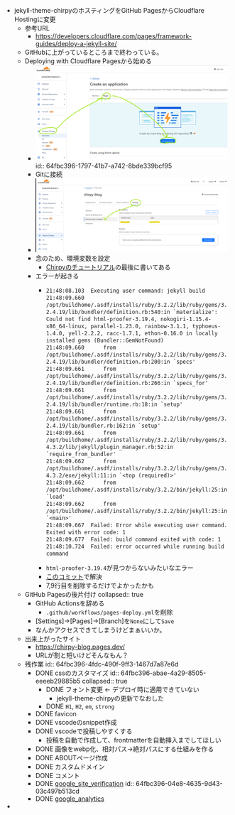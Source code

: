 - jekyll-theme-chirpyのホスティングをGitHub PagesからCloudflare Hostingに変更
	- 参考URL
		- https://developers.cloudflare.com/pages/framework-guides/deploy-a-jekyll-site/
	- GitHubに上がっているところまで終わっている。
	- Deploying with Cloudflare Pagesから始める
		- ![image.png](../assets/image_1694180576637_0.png)
		  id:: 64fbc396-1797-41b7-a742-8bde339bcf95
		- Gitに接続
		- ![image.png](../assets/image_1694180634710_0.png)
		- 念のため、環境変数を設定
			- [Chirpyのチュートリアル](https://chirpy.cotes.page/posts/getting-started/#manually-build-and-deploy)の最後に書いてある
		- エラーが起きる
			- ```
			  21:48:08.103	Executing user command: jekyll build
			  21:48:09.660	/opt/buildhome/.asdf/installs/ruby/3.2.2/lib/ruby/gems/3.2.0/gems/bundler-2.4.19/lib/bundler/definition.rb:540:in `materialize': Could not find html-proofer-3.19.4, nokogiri-1.15.4-x86_64-linux, parallel-1.23.0, rainbow-3.1.1, typhoeus-1.4.0, yell-2.2.2, racc-1.7.1, ethon-0.16.0 in locally installed gems (Bundler::GemNotFound)
			  21:48:09.660		from /opt/buildhome/.asdf/installs/ruby/3.2.2/lib/ruby/gems/3.2.0/gems/bundler-2.4.19/lib/bundler/definition.rb:200:in `specs'
			  21:48:09.661		from /opt/buildhome/.asdf/installs/ruby/3.2.2/lib/ruby/gems/3.2.0/gems/bundler-2.4.19/lib/bundler/definition.rb:266:in `specs_for'
			  21:48:09.661		from /opt/buildhome/.asdf/installs/ruby/3.2.2/lib/ruby/gems/3.2.0/gems/bundler-2.4.19/lib/bundler/runtime.rb:18:in `setup'
			  21:48:09.661		from /opt/buildhome/.asdf/installs/ruby/3.2.2/lib/ruby/gems/3.2.0/gems/bundler-2.4.19/lib/bundler.rb:162:in `setup'
			  21:48:09.661		from /opt/buildhome/.asdf/installs/ruby/3.2.2/lib/ruby/gems/3.2.0/gems/jekyll-4.3.2/lib/jekyll/plugin_manager.rb:52:in `require_from_bundler'
			  21:48:09.662		from /opt/buildhome/.asdf/installs/ruby/3.2.2/lib/ruby/gems/3.2.0/gems/jekyll-4.3.2/exe/jekyll:11:in `<top (required)>'
			  21:48:09.662		from /opt/buildhome/.asdf/installs/ruby/3.2.2/bin/jekyll:25:in `load'
			  21:48:09.662		from /opt/buildhome/.asdf/installs/ruby/3.2.2/bin/jekyll:25:in `<main>'
			  21:48:09.667	Failed: Error while executing user command. Exited with error code: 1
			  21:48:09.677	Failed: build command exited with code: 1
			  21:48:10.724	Failed: error occurred while running build command
			  ```
			- `html-proofer-3.19.4`が見つからないみたいなエラー
			- [このコミット](https://github.com/hachian/chirpy-blog/commit/46346d278baa52909e7cb698eced4d269ffc142f)で解決
			- 7,9行目を削除するだけでよかったかも
	- GitHub Pagesの後片付け
	  collapsed:: true
		- GitHub Actionsを辞める
			- `.github/workflows/pages-deploy.yml`を削除
		- [Settings]->[Pages]->[Branch]を`None`にして`Save`
		- なんかアクセスできてしまうけどまぁいいか。
	- 出来上がったサイト
		- https://chirpy-blog.pages.dev/
		- URLが割と短いけどそんなもん？
	- 残作業
	  id:: 64fbc396-4fdc-490f-9ff3-1467d7a87e6d
		- DONE cssのカスタマイズ
		  id:: 64fbc396-abae-4a29-8505-eeeeb29885b5
		  collapsed:: true
			- DONE フォント変更 ← デプロイ時に適用できていない
				- jekyll-theme-chirpyの更新でなおした
			- DONE `H1`, `H2`, `em`, `strong`
		- DONE favicon
		- DONE vscodeのsnippet作成
		- DONE vscodeで投稿しやすくする
			- 投稿を自動で作成して、frontmatterを自動挿入までしてほしい
		- DONE 画像をwebp化、相対パス→絶対パスにする仕組みを作る
		- DONE ABOUTページ作成
		- DONE カスタムドメイン
		- DONE コメント
		- DONE [google_site_verification](https://search.google.com/search-console)
		  id:: 64fbc396-04e8-4635-9d43-03c497b513cd
		- DONE [google_analytics](https://analytics.google.com/analytics/web/#/p406343632/reports/intelligenthome)
-